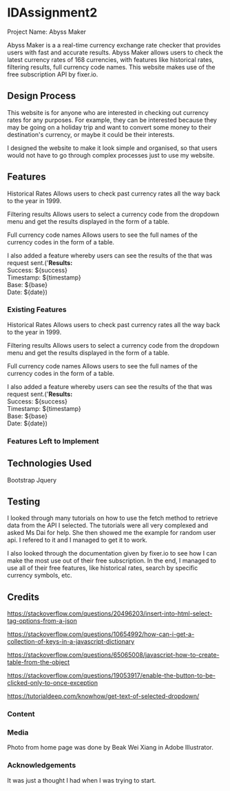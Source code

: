 # IDAssignment2
Project Name: Abyss Maker

Abyss Maker is a a real-time currency exchange rate checker that provides users with fast and accurate results. Abyss Maker allows users to check the latest currency rates of 168 currencies, with features like historical rates, filtering results, full currency code names. This website makes use of the free subscription API by fixer.io. 

## Design Process
This website is for anyone who are interested in checking out currency rates for any purposes. For example, they can be interested because they may be going on a holiday trip and want to convert some money to their destination's currency, or maybe it could be their interests. 

I designed the website to make it look simple and organised, so that users would not have to go through complex processes just to use my website.

## Features
Historical Rates
Allows users to check past currency rates all the way back to the year in 1999.

Filtering results
Allows users to select a currency code from the dropdown menu and get the results displayed in the form of a table.

Full currency code names
Allows users to see the full names of the currency codes in the form of a table.

I also added a feature whereby users can see the results of the that was request sent.('<strong>Results: </strong> <br> Success: ${success} <br> Timestamp: ${timestamp} <br> Base: ${base} <br> Date: ${date})

### Existing Features
Historical Rates
Allows users to check past currency rates all the way back to the year in 1999.

Filtering results
Allows users to select a currency code from the dropdown menu and get the results displayed in the form of a table.

Full currency code names
Allows users to see the full names of the currency codes in the form of a table.

I also added a feature whereby users can see the results of the that was request sent.('<strong>Results: </strong> <br> Success: ${success} <br> Timestamp: ${timestamp} <br> Base: ${base} <br> Date: ${date})

### Features Left to Implement

## Technologies Used
Bootstrap
Jquery

## Testing
I looked through many tutorials on how to use the fetch method to retrieve data from the API I selected. The tutorials were all very complexed and asked Ms Dai for help. She then showed me the example for random user api. I refered to it and I managed to get it to work. 

I also looked through the documentation given by fixer.io to see how I can make the most use out of their free subscription. In the end, I managed to use all of their free features, like historical rates, search by specific currency symbols, etc.

## Credits
https://stackoverflow.com/questions/20496203/insert-into-html-select-tag-options-from-a-json

https://stackoverflow.com/questions/10654992/how-can-i-get-a-collection-of-keys-in-a-javascript-dictionary

https://stackoverflow.com/questions/65065008/javascript-how-to-create-table-from-the-object

https://stackoverflow.com/questions/19053917/enable-the-button-to-be-clicked-only-to-once-exception

https://tutorialdeep.com/knowhow/get-text-of-selected-dropdown/

### Content

### Media
Photo from home page was done by Beak Wei Xiang in Adobe Illustrator.

### Acknowledgements
It was just a thought I had when I was trying to start.
